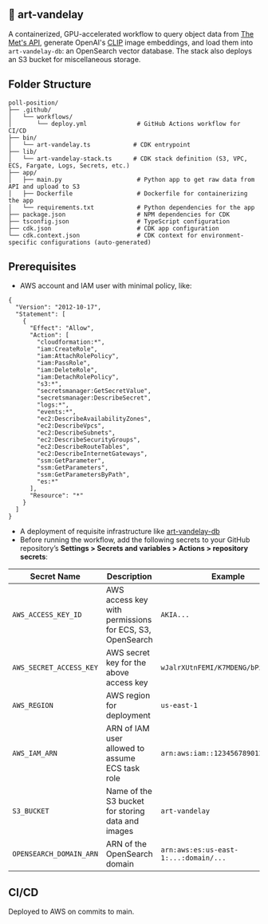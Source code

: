 ## 🎨 art-vandelay

A containerized, GPU-accelerated workflow to query object data from [The Met's API](https://metmuseum.github.io/), generate OpenAI's [CLIP](https://www.github.com/jina-ai/clip-as-service) image embeddings, and load them into `art-vandelay-db`: an OpenSearch vector database. The stack also deploys an S3 bucket for miscellaneous storage.

## Folder Structure

```
poll-position/
├── .github/
│   └── workflows/
│       └── deploy.yml              # GitHub Actions workflow for CI/CD
├── bin/
│   └── art-vandelay.ts            # CDK entrypoint
├── lib/
│   └── art-vandelay-stack.ts      # CDK stack definition (S3, VPC, ECS, Fargate, Logs, Secrets, etc.)
├── app/
│   ├── main.py                     # Python app to get raw data from API and upload to S3
│   ├── Dockerfile                  # Dockerfile for containerizing the app
│   └── requirements.txt            # Python dependencies for the app
├── package.json                    # NPM dependencies for CDK
├── tsconfig.json                   # TypeScript configuration
├── cdk.json                        # CDK app configuration
└── cdk.context.json                # CDK context for environment-specific configurations (auto-generated)
```

## Prerequisites

* AWS account and IAM user with minimal policy, like:
```
{
  "Version": "2012-10-17",
  "Statement": [
    {
      "Effect": "Allow",
      "Action": [
        "cloudformation:*",
        "iam:CreateRole",
        "iam:AttachRolePolicy",
        "iam:PassRole",
        "iam:DeleteRole",
        "iam:DetachRolePolicy",
        "s3:*",
        "secretsmanager:GetSecretValue",
        "secretsmanager:DescribeSecret",
        "logs:*",
        "events:*",
        "ec2:DescribeAvailabilityZones",
        "ec2:DescribeVpcs",
        "ec2:DescribeSubnets",
        "ec2:DescribeSecurityGroups",
        "ec2:DescribeRouteTables",
        "ec2:DescribeInternetGateways",
        "ssm:GetParameter",
        "ssm:GetParameters",
        "ssm:GetParametersByPath",
        "es:*"
      ],
      "Resource": "*"
    }
  ]
}
```
* A deployment of requisite infrastructure like [art-vandelay-db](https://www.github.com/reedmarkham/art-vandelay-db)
* Before running the workflow, add the following secrets to your GitHub repository’s **Settings > Secrets and variables > Actions > repository secrets**:

| Secret Name         | Description                                              | Example                |
|---------------------|---------------------------------------------------------|--------------------------------------|
| `AWS_ACCESS_KEY_ID` | AWS access key with permissions for ECS, S3, OpenSearch | `AKIA...`                            |
| `AWS_SECRET_ACCESS_KEY` | AWS secret key for the above access key             | `wJalrXUtnFEMI/K7MDENG/bPxRfiCY...`  |
| `AWS_REGION`        | AWS region for deployment                               | `us-east-1`                          |
| `AWS_IAM_ARN`       | ARN of IAM user allowed to assume ECS task role         | `arn:aws:iam::123456789012:user/ci`  |
| `S3_BUCKET`         | Name of the S3 bucket for storing data and images       | `art-vandelay`                       |
| `OPENSEARCH_DOMAIN_ARN` | ARN of the OpenSearch domain                       | `arn:aws:es:us-east-1:...:domain/...`|

## CI/CD

Deployed to AWS on commits to main.